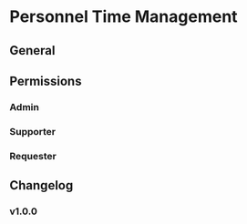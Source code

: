 # Personnel Time Management

## General

## Permissions

### Admin

### Supporter

### Requester

## Changelog

### v1.0.0
